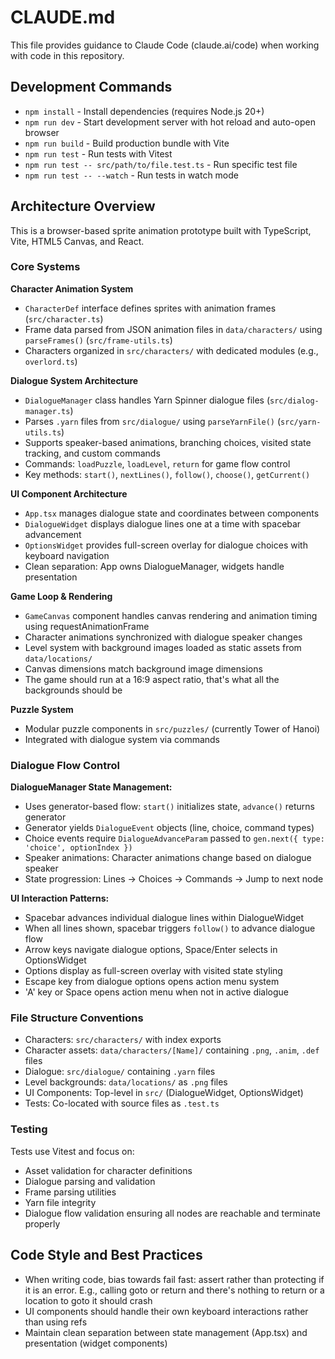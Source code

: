 # CLAUDE.md

This file provides guidance to Claude Code (claude.ai/code) when working with code in this repository.

## Development Commands

- `npm install` - Install dependencies (requires Node.js 20+)
- `npm run dev` - Start development server with hot reload and auto-open browser
- `npm run build` - Build production bundle with Vite
- `npm run test` - Run tests with Vitest
- `npm run test -- src/path/to/file.test.ts` - Run specific test file
- `npm run test -- --watch` - Run tests in watch mode

## Architecture Overview

This is a browser-based sprite animation prototype built with TypeScript, Vite, HTML5 Canvas, and React.

### Core Systems

**Character Animation System**
- `CharacterDef` interface defines sprites with animation frames (`src/character.ts`)
- Frame data parsed from JSON animation files in `data/characters/` using `parseFrames()` (`src/frame-utils.ts`)
- Characters organized in `src/characters/` with dedicated modules (e.g., `overlord.ts`)

**Dialogue System Architecture**
- `DialogueManager` class handles Yarn Spinner dialogue files (`src/dialog-manager.ts`)
- Parses `.yarn` files from `src/dialogue/` using `parseYarnFile()` (`src/yarn-utils.ts`)
- Supports speaker-based animations, branching choices, visited state tracking, and custom commands
- Commands: `loadPuzzle`, `loadLevel`, `return` for game flow control
- Key methods: `start()`, `nextLines()`, `follow()`, `choose()`, `getCurrent()`

**UI Component Architecture**
- `App.tsx` manages dialogue state and coordinates between components
- `DialogueWidget` displays dialogue lines one at a time with spacebar advancement
- `OptionsWidget` provides full-screen overlay for dialogue choices with keyboard navigation
- Clean separation: App owns DialogueManager, widgets handle presentation

**Game Loop & Rendering**
- `GameCanvas` component handles canvas rendering and animation timing using requestAnimationFrame
- Character animations synchronized with dialogue speaker changes
- Level system with background images loaded as static assets from `data/locations/`
- Canvas dimensions match background image dimensions
- The game should run at a 16:9 aspect ratio, that's what all the backgrounds should be

**Puzzle System**
- Modular puzzle components in `src/puzzles/` (currently Tower of Hanoi)
- Integrated with dialogue system via commands

### Dialogue Flow Control

**DialogueManager State Management:**
- Uses generator-based flow: `start()` initializes state, `advance()` returns generator
- Generator yields `DialogueEvent` objects (line, choice, command types)
- Choice events require `DialogueAdvanceParam` passed to `gen.next({ type: 'choice', optionIndex })`
- Speaker animations: Character animations change based on dialogue speaker
- State progression: Lines → Choices → Commands → Jump to next node

**UI Interaction Patterns:**

- Spacebar advances individual dialogue lines within DialogueWidget
- When all lines shown, spacebar triggers `follow()` to advance dialogue flow
- Arrow keys navigate dialogue options, Space/Enter selects in OptionsWidget
- Options display as full-screen overlay with visited state styling
- Escape key from dialogue options opens action menu system
- 'A' key or Space opens action menu when not in active dialogue

### File Structure Conventions

- Characters: `src/characters/` with index exports
- Character assets: `data/characters/[Name]/` containing `.png`, `.anim`, `.def` files
- Dialogue: `src/dialogue/` containing `.yarn` files
- Level backgrounds: `data/locations/` as `.png` files
- UI Components: Top-level in `src/` (DialogueWidget, OptionsWidget)
- Tests: Co-located with source files as `.test.ts`

### Testing

Tests use Vitest and focus on:

- Asset validation for character definitions
- Dialogue parsing and validation  
- Frame parsing utilities
- Yarn file integrity
- Dialogue flow validation ensuring all nodes are reachable and terminate properly

## Code Style and Best Practices

- When writing code, bias towards fail fast: assert rather than protecting if it is an error. E.g., calling goto or return and there's nothing to return or a location to goto it should crash
- UI components should handle their own keyboard interactions rather than using refs
- Maintain clean separation between state management (App.tsx) and presentation (widget components)